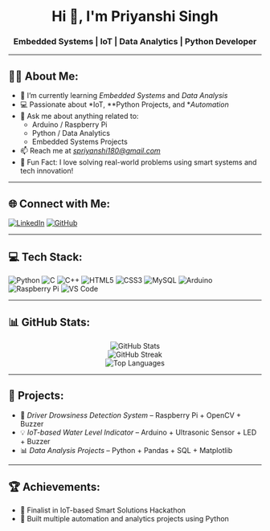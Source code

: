 <h1 align="center">Hi 👋, I'm Priyanshi Singh</h1>
<h3 align="center">Embedded Systems | IoT | Data Analytics | Python Developer</h3>

---

## 👩‍💻 About Me:

- 🌱 I’m currently learning *Embedded Systems* and *Data Analysis*
- 💻 Passionate about *IoT, **Python Projects, and **Automation*
- 💬 Ask me about anything related to:  
  - Arduino / Raspberry Pi  
  - Python / Data Analytics  
  - Embedded Systems Projects  
- 📫 Reach me at *spriyanshi180@gmail.com*
- 🎯 Fun Fact: I love solving real-world problems using smart systems and tech innovation!

---

## 🌐 Connect with Me:
[![LinkedIn](https://img.shields.io/badge/LinkedIn-blue?style=for-the-badge&logo=linkedin)](https://www.linkedin.com/in/spriyanshi180)
[![GitHub](https://img.shields.io/badge/GitHub-black?style=for-the-badge&logo=github)](https://github.com/spriyanshi180)

---

## 💻 Tech Stack:
![Python](https://img.shields.io/badge/Python-3776AB.svg?style=for-the-badge&logo=python&logoColor=white)
![C](https://img.shields.io/badge/C-00599C.svg?style=for-the-badge&logo=c&logoColor=white)
![C++](https://img.shields.io/badge/C++-blue.svg?style=for-the-badge&logo=c%2B%2B&logoColor=white)
![HTML5](https://img.shields.io/badge/HTML5-E34F26.svg?style=for-the-badge&logo=html5&logoColor=white)
![CSS3](https://img.shields.io/badge/CSS3-1572B6.svg?style=for-the-badge&logo=css3&logoColor=white)
![MySQL](https://img.shields.io/badge/MySQL-00758F.svg?style=for-the-badge&logo=mysql&logoColor=white)
![Arduino](https://img.shields.io/badge/Arduino-00979D.svg?style=for-the-badge&logo=arduino&logoColor=white)
![Raspberry Pi](https://img.shields.io/badge/Raspberry%20Pi-C51A4A.svg?style=for-the-badge&logo=raspberrypi&logoColor=white)
![VS Code](https://img.shields.io/badge/VS_Code-007ACC?style=for-the-badge&logo=visual-studio-code&logoColor=white)

---

## 📊 GitHub Stats:
<div align="center">
  <img src="https://github-readme-stats.vercel.app/api?username=spriyanshi180&theme=radical&show_icons=true&count_private=true" alt="GitHub Stats" />
  <br/>
  <img src="https://github-readme-streak-stats.herokuapp.com/?user=spriyanshi180&theme=radical" alt="GitHub Streak" />
  <br/>
  <img src="https://github-readme-stats.vercel.app/api/top-langs/?username=spriyanshi180&layout=compact&theme=radical" alt="Top Languages" />
</div>

---

## 🚀 Projects:
- 🔭 *Driver Drowsiness Detection System* – Raspberry Pi + OpenCV + Buzzer
- 💡 *IoT-based Water Level Indicator* – Arduino + Ultrasonic Sensor + LED + Buzzer
- 📊 *Data Analysis Projects* – Python + Pandas + SQL + Matplotlib

---

## 🏆 Achievements:
- 🥇 Finalist in IoT-based Smart Solutions Hackathon
- 🧠 Built multiple automation and analytics projects using Python
